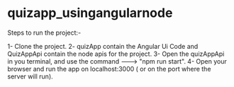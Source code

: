 # quizapp_usingangularnode

Steps to run the project:-

1- Clone the project.
2- quizApp contain the Angular Ui Code and QuizAppApi contain the node apis for the project.
3- Open the quizAppApi in you terminal, and use the command ---> "npm run start".
4- Open your browser and run the app on localhost:3000 ( or on the port where the server will run).
